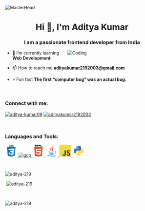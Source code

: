 ![MasterHead](https://user-images.githubusercontent.com/80781196/190216139-7697aa5a-c9a0-4bd6-80bf-3aca76a2e1c8.gif)
<h1 align="center">Hi 👋, I'm Aditya Kumar</h1>
<h3 align="center">I am a passionate frontend developer from India</h3>
<img align="right" alt="Coding" width="300" src="https://gteches.com/wp-content/uploads/2023/05/Full-Stack-3.gif">

- 🌱 I’m currently learning **Web Development**

- 📫 How to reach me **adityakumar2192003@gmail.com**

- ⚡ Fun fact **The first “computer bug” was an actual bug.**

<br>

<h3 align="left">Connect with me:</h3>
<p align="left">
<a href="https://linkedin.com/in/aditya-kumar09" target="blank"><img align="center" src="https://raw.githubusercontent.com/rahuldkjain/github-profile-readme-generator/master/src/images/icons/Social/linked-in-alt.svg" alt="aditya-kumar09" height="30" width="40" /></a>
<a href="https://auth.geeksforgeeks.org/user/adityakumar2192003" target="blank"><img align="center" src="https://raw.githubusercontent.com/rahuldkjain/github-profile-readme-generator/master/src/images/icons/Social/geeks-for-geeks.svg" alt="adityakumar2192003" height="30" width="40" /></a>
</p>
<br>
<h3 align="left">Languages and Tools:</h3>
<p align="left"> <a href="https://www.w3schools.com/css/" target="_blank" rel="noreferrer"> <img src="https://raw.githubusercontent.com/devicons/devicon/master/icons/css3/css3-original-wordmark.svg" alt="css3" width="40" height="40"/> </a> <a href="https://cloud.google.com" target="_blank" rel="noreferrer"> <img src="https://www.vectorlogo.zone/logos/google_cloud/google_cloud-icon.svg" alt="gcp" width="40" height="40"/> </a> <a href="https://www.w3.org/html/" target="_blank" rel="noreferrer"> <img src="https://raw.githubusercontent.com/devicons/devicon/master/icons/html5/html5-original-wordmark.svg" alt="html5" width="40" height="40"/> </a> <a href="https://www.java.com" target="_blank" rel="noreferrer"> <img src="https://raw.githubusercontent.com/devicons/devicon/master/icons/java/java-original.svg" alt="java" width="40" height="40"/> </a> <a href="https://developer.mozilla.org/en-US/docs/Web/JavaScript" target="_blank" rel="noreferrer"> <img src="https://raw.githubusercontent.com/devicons/devicon/master/icons/javascript/javascript-original.svg" alt="javascript" width="40" height="40"/> </a> <a href="https://www.python.org" target="_blank" rel="noreferrer"> <img src="https://raw.githubusercontent.com/devicons/devicon/master/icons/python/python-original.svg" alt="python" width="40" height="40"/> </a> </p>
<br>

<p><img align="left" src="https://github-readme-stats.vercel.app/api/top-langs?username=aditya-219&show_icons=true&locale=en&layout=compact" alt="aditya-219" /></p>
<br>
<p>&nbsp;<img align="center" src="https://github-readme-stats.vercel.app/api?username=aditya-219&show_icons=true&locale=en" alt="aditya-219" /></p>
<br>
<p><img align="center" src="https://github-readme-streak-stats.herokuapp.com/?user=aditya-219&" alt="aditya-219" /></p>
